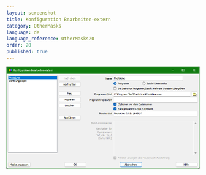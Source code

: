 ```yaml
---
layout: screenshot
title: Konfiguration Bearbeiten-extern
category: OtherMasks
language: de
language_reference: OtherMasks20
order: 20
published: true
---
```

<img src="https://raw.githubusercontent.com/QuickImageComment/QuickImageComment/main/UserManual/images/Deutsch-prg/FormEditExternal.png">
